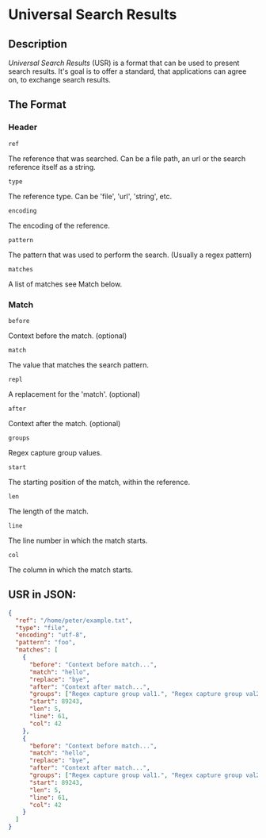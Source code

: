 # Universal Search Results

## Description

*Universal Search Results* (USR) is a format that can be used to present search results.
It's goal is to offer a standard, that applications can agree on, to exchange search results.

## The Format

### Header

`ref`


The reference that was searched. Can be a file path, an url or the search 
reference itself as a string.

`type`

The reference type. Can be 'file', 'url', 'string', etc.

`encoding`

The encoding of the reference.

`pattern`

The pattern that was used to perform the search. (Usually a regex pattern)

`matches`

A list of matches see Match below. 


### Match

`before`

Context before the match. (optional)

`match`

The value that matches the search pattern.

`repl`

A replacement for the 'match'. (optional)

`after`

Context after the match. (optional)

`groups`

Regex capture group values.

`start`

The starting position of the match, within the reference.

`len`

The length of the match.

`line`

The line number in which the match starts.

`col`

The column in which the match starts.



## USR in JSON:

```json
{
  "ref": "/home/peter/example.txt",
  "type": "file",
  "encoding": "utf-8",
  "pattern": "foo",
  "matches": [
    {
      "before": "Context before match...",
      "match": "hello",
      "replace": "bye",
      "after": "Context after match...",
      "groups": ["Regex capture group val1.", "Regex capture group val2"],
      "start": 89243,
      "len": 5,
      "line": 61,
      "col": 42
    },
    {
      "before": "Context before match...",
      "match": "hello",
      "replace": "bye",
      "after": "Context after match...",
      "groups": ["Regex capture group val1.", "Regex capture group val2"],
      "start": 89243,
      "len": 5,
      "line": 61,
      "col": 42
    }     
  ]
}
```

